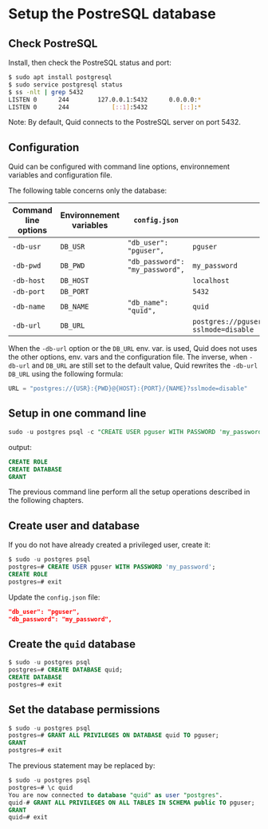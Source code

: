 # Setup the PostreSQL database

## Check PostreSQL

Install, then check the PostreSQL status and port:

```sh
$ sudo apt install postgresql
$ sudo service postgresql status
$ ss -nlt | grep 5432
LISTEN 0      244        127.0.0.1:5432      0.0.0.0:*
LISTEN 0      244            [::1]:5432         [::]:*
```

Note: By default, Quid connects to the PostreSQL server on port 5432.

## Configuration

Quid can be configured with command line options, environnement variables and configuration file.

The following table concerns only the database:

| Command line options | Environnement variables | `config.json`                   | Default value                                                       |
| -------------------- | ----------------------- | ------------------------------- | ------------------------------------------------------------------- |
| `-db-usr`            | `DB_USR`                | `"db_user": "pguser",`          | `pguser`                                                            |
| `-db-pwd`            | `DB_PWD`                | `"db_password": "my_password",` | `my_password`                                                       |
| `-db-host`           | `DB_HOST`               |                                 | `localhost`                                                         |
| `-db-port`           | `DB_PORT`               |                                 | `5432`                                                              |
| `-db-name`           | `DB_NAME`               | `"db_name": "quid",`            | `quid`                                                              |
| `-db-url`            | `DB_URL`                |                                 | `postgres://pguser:my_password@localhost:5432/quid?sslmode=disable` |

When the `-db-url` option or the `DB_URL` env. var. is used,
Quid does not uses the other options, env. vars and the configuration file.
The inverse, when `-db-url` and `DB_URL` are still set to the default value,
Quid rewrites the `-db-url` `DB_URL` using the following formula:

```py
URL = "postgres://{USR}:{PWD}@{HOST}:{PORT}/{NAME}?sslmode=disable"
```

## Setup in one command line

```sql
sudo -u postgres psql -c "CREATE USER pguser WITH PASSWORD 'my_password'" -c "CREATE DATABASE quid" -c "GRANT ALL PRIVILEGES ON DATABASE quid TO pguser"
```

output:

```sql
CREATE ROLE
CREATE DATABASE
GRANT
```

The previous command line perform all the setup operations described in the following chapters.

## Create user and database

If you do not have already created a privileged user, create it:

```sql
$ sudo -u postgres psql
postgres=# CREATE USER pguser WITH PASSWORD 'my_password';
CREATE ROLE
postgres=# exit
```

Update the `config.json` file:

```json
"db_user": "pguser",
"db_password": "my_password",
```

## Create the `quid` database

```sql
$ sudo -u postgres psql
postgres=# CREATE DATABASE quid;
CREATE DATABASE
postgres=# exit
```

## Set the database permissions

```sql
$ sudo -u postgres psql
postgres=# GRANT ALL PRIVILEGES ON DATABASE quid TO pguser;
GRANT
postgres=# exit
```

The previous statement may be replaced by:

```sql
$ sudo -u postgres psql
postgres=# \c quid
You are now connected to database "quid" as user "postgres".
quid-# GRANT ALL PRIVILEGES ON ALL TABLES IN SCHEMA public TO pguser;
GRANT
quid=# exit
```
